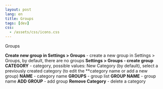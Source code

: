 ```yaml
---
layout: post
lang: en
title: Groups
tags: [dev]
css:
  - /assets/css/icons.css
---
```


Groups

<!-- more -->

**Create new group in Settings > Groups** - create a new group in Settings > Groups, by default, there are no groups
**Settings > Groups - create group**
**CATEGORY** - category, possible values: New Category (by default), select a previously created category (to edit the **category name or add a new group)
**NAME** - category name
**GROUPS** - group list
**GROUP NAME** - group name
**ADD GROUP** - add group
**Remove Category** - delete a category
